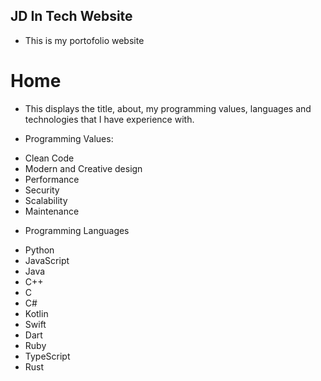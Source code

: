 ## JD In Tech Website

- This is my portofolio website

# Home

- This displays the title, about, my programming values, languages and technologies that I have experience with.

- Programming Values: 

* Clean Code 
* Modern and Creative design
* Performance
* Security
* Scalability
* Maintenance

- Programming Languages

* Python
* JavaScript
* Java
* C++
* C
* C#
* Kotlin
* Swift
* Dart
* Ruby
* TypeScript
* Rust


